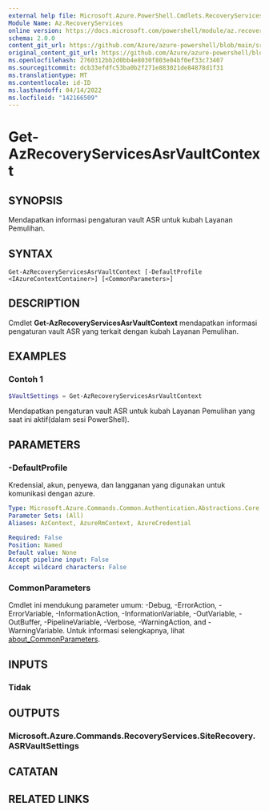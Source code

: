 ```yaml
---
external help file: Microsoft.Azure.PowerShell.Cmdlets.RecoveryServices.SiteRecovery.dll-Help.xml
Module Name: Az.RecoveryServices
online version: https://docs.microsoft.com/powershell/module/az.recoveryservices/get-azrecoveryservicesasrvaultcontext
schema: 2.0.0
content_git_url: https://github.com/Azure/azure-powershell/blob/main/src/RecoveryServices/RecoveryServices/help/Get-AzRecoveryServicesAsrVaultContext.md
original_content_git_url: https://github.com/Azure/azure-powershell/blob/main/src/RecoveryServices/RecoveryServices/help/Get-AzRecoveryServicesAsrVaultContext.md
ms.openlocfilehash: 2760312bb2d0bb4e8030f803e04bf0ef33c73407
ms.sourcegitcommit: dcb33efdfc53ba0b2f271e883021de84878d1f31
ms.translationtype: MT
ms.contentlocale: id-ID
ms.lasthandoff: 04/14/2022
ms.locfileid: "142166509"
---
```

# Get-AzRecoveryServicesAsrVaultContext

## SYNOPSIS
Mendapatkan informasi pengaturan vault ASR untuk kubah Layanan Pemulihan.

## SYNTAX

```
Get-AzRecoveryServicesAsrVaultContext [-DefaultProfile <IAzureContextContainer>] [<CommonParameters>]
```

## DESCRIPTION
Cmdlet **Get-AzRecoveryServicesAsrVaultContext** mendapatkan informasi pengaturan vault ASR yang terkait dengan kubah Layanan Pemulihan.

## EXAMPLES

### Contoh 1
```powershell
$VaultSettings = Get-AzRecoveryServicesAsrVaultContext
```

Mendapatkan pengaturan vault ASR untuk kubah Layanan Pemulihan yang saat ini aktif(dalam sesi PowerShell).

## PARAMETERS

### -DefaultProfile
Kredensial, akun, penyewa, dan langganan yang digunakan untuk komunikasi dengan azure.

```yaml
Type: Microsoft.Azure.Commands.Common.Authentication.Abstractions.Core.IAzureContextContainer
Parameter Sets: (All)
Aliases: AzContext, AzureRmContext, AzureCredential

Required: False
Position: Named
Default value: None
Accept pipeline input: False
Accept wildcard characters: False
```

### CommonParameters
Cmdlet ini mendukung parameter umum: -Debug, -ErrorAction, -ErrorVariable, -InformationAction, -InformationVariable, -OutVariable, -OutBuffer, -PipelineVariable, -Verbose, -WarningAction, and -WarningVariable. Untuk informasi selengkapnya, lihat [about_CommonParameters](http://go.microsoft.com/fwlink/?LinkID=113216).

## INPUTS

### Tidak

## OUTPUTS

### Microsoft.Azure.Commands.RecoveryServices.SiteRecovery.ASRVaultSettings

## CATATAN

## RELATED LINKS
